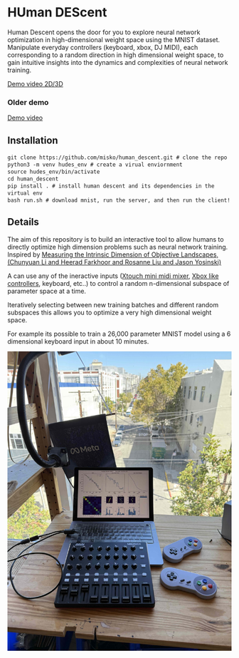 # HUman DEScent

Human Descent opens the door for you to explore neural network optimization in high-dimensional weight space using the MNIST dataset. Manipulate everyday controllers (keyboard, xbox, DJ MIDI), each corresponding to a random direction in high dimensional weight space, to gain intuitive insights into the dynamics and complexities of neural network training.

[Demo video 2D/3D](https://youtu.be/VtF9dwoNQ_0)

### Older demo
[Demo video](https://youtu.be/mqAmaBP3-Q4)

## Installation

```
git clone https://github.com/misko/human_descent.git # clone the repo
python3 -m venv hudes_env # create a virual enviornment
source hudes_env/bin/activate
cd human_descent
pip install . # install human descent and its dependencies in the virtual env
bash run.sh # download mnist, run the server, and then run the client!
```

## Details

The aim of this repository is to build an interactive tool to allow humans to directly
optimize high dimension problems such as neural network training. Inspired by [Measuring the Intrinsic Dimension of Objective Landscapes, (Chunyuan Li and
                  Heerad Farkhoor and
                  Rosanne Liu and
                  Jason Yosinski)](https://arxiv.org/abs/1804.08838)

A can use any of the ineractive inputs ([Xtouch mini midi mixer](https://www.amazon.com/gp/product/B013JLZCLS), [Xbox like controllers](https://www.amazon.com/gp/product/B091Y7HHS1), keyboard, etc..) to control a random n-dimensional subspace of parameter space at a time.

Iteratively selecting between new training batches and different random subspaces this allows you to optimize a very high dimensional weight space.

For example its possible to train a 26,000 parameter MNIST model using a 6 dimensional keyboard input in about 10 minutes.

![Example snapshot](images/01_demo.jpg)
